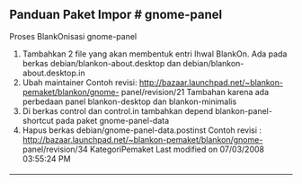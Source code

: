 ## Panduan Paket Impor # gnome-panel
Proses BlankOnisasi gnome-panel
   1. Tambahkan 2 file yang akan membentuk entri Ihwal BlankOn. Ada pada berkas
      debian/blankon-about.desktop dan debian/blankon-about.desktop.in
   1. Ubah maintainer
Contoh revisi: ​http://bazaar.launchpad.net/~blankon-pemaket/blankon/gnome-
panel/revision/21
Tambahan karena ada perbedaan panel blankon-desktop dan blankon-minimalis
   1. Di berkas control dan control.in tambahkan depend blankon-panel-shortcut
      pada paket gnome-panel-data
   2. Hapus berkas debian/gnome-panel-data.postinst
Contoh revisi : ​http://bazaar.launchpad.net/~blankon-pemaket/blankon/gnome-
panel/revision/34
KategoriPemaket
Last modified on 07/03/2008 03:55:24 PM
#### 
    
 
 
 
 
 
---
 

